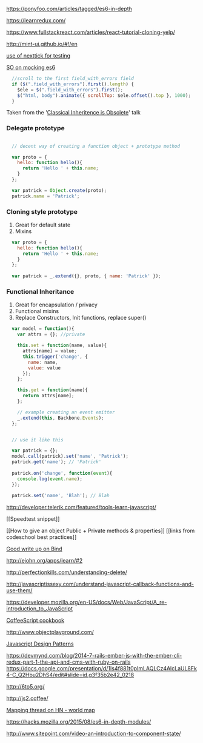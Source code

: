https://ponyfoo.com/articles/tagged/es6-in-depth

https://learnredux.com/

https://www.fullstackreact.com/articles/react-tutorial-cloning-yelp/

http://mint-ui.github.io/#!/en



[use of nexttick for testing](http://codepen.io/sirlancelot/pen/BKdyRj?editors=1010)

[SO on mocking es6](http://stackoverflow.com/questions/27323031/how-to-mock-dependencies-for-unit-tests-with-es6-modules?rq=1)

```javascript
  //scroll to the first field_with_errors field
  if ($(".field_with_errors").first().length) {
    $ele = $(".field_with_errors").first();
    $("html, body").animate({ scrollTop: $ele.offset().top }, 1000);
  }
```
Taken from the '[Classical Inheritence is Obsolete](https://www.youtube.com/watch?v=lKCCZTUx0sI)' talk

### Delegate prototype
```javascript

  // decent way of creating a function object + prototype method

  var proto = {
    hello: function hello(){
      return 'Hello ' + this.name;
    }
  };

  var patrick = Object.create(proto);
  patrick.name = 'Patrick';

```

### Cloning style prototype
1. Great for default state
2. Mixins


```javascript
  var proto = {
    hello: function hello(){
      return 'Hello ' + this.name;
    }
  };
  
  var patrick = _.extend({}, proto, { name: 'Patrick' });
```

### Functional Inheritance
1. Great for encapsulation / privacy
2. Functional mixins
3. Replace Constructors, Init functions, replace super()

```javascript
  var model = function(){
    var attrs = {}; //private

    this.set = function(name, value){
      attrs[name] = value;
      this.trigger('change', {
        name: name,
        value: value
      });
    };

    this.get = function(name){
      return attrs[name];
    };

    // example creating an event emitter
    _.extend(this, Backbone.Events);
  };


  // use it like this

  var patrick = {};
  model.call(patrick).set('name', 'Patrick');
  patrick.get('name'); // 'Patrick'
  
  patrick.on('change', function(event){
    console.log(event.name);  
  });
  
  patrick.set('name', 'Blah'); // Blah
```

http://developer.telerik.com/featured/tools-learn-javascript/

[[Speedtest snippet]]

[[How to give an object Public + Private methods & properties]]
[[links from codeschool best practices]]

[Good write up on Bind](http://blog.bigbinary.com/2011/08/18/understanding-bind-and-bindall-in-backbone.html)

http://ejohn.org/apps/learn/#2

http://perfectionkills.com/understanding-delete/

http://javascriptissexy.com/understand-javascript-callback-functions-and-use-them/

https://developer.mozilla.org/en-US/docs/Web/JavaScript/A_re-introduction_to_JavaScript

[CoffeeScript cookbook](http://coffeescriptcookbook.com/chapters/strings/capitalizing-words)

http://www.objectplayground.com/

[Javascript Design Patterns](http://addyosmani.com/resources/essentialjsdesignpatterns/book/)

https://devmynd.com/blog/2014-7-rails-ember-js-with-the-ember-cli-redux-part-1-the-api-and-cms-with-ruby-on-rails
https://docs.google.com/presentation/d/1Is4f881t0pImLAQLCz4AlcLaUL8Fk4-C_Q2Hbu2DhS4/edit#slide=id.g3f35b2e42_0218

http://6to5.org/

http://js2.coffee/

[Mapping thread on HN - world map](https://news.ycombinator.com/item?id=9464348)

https://hacks.mozilla.org/2015/08/es6-in-depth-modules/

http://www.sitepoint.com/video-an-introduction-to-component-state/
